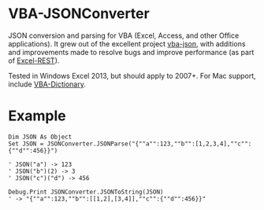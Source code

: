# VBA-JSONConverter

JSON conversion and parsing for VBA (Excel, Access, and other Office applications). It grew out of the excellent project [vba-json](https://code.google.com/p/vba-json/), with additions and improvements made to resolve bugs and improve performance (as part of [Excel-REST](https://github.com/timhall/Excel-REST)).

Tested in Windows Excel 2013, but should apply to 2007+. For Mac support, include [VBA-Dictionary](https://github.com/timhall/VBA-Dictionary).

# Example

```VB
Dim JSON As Object
Set JSON = JSONConverter.JSONParse("{""a"":123,""b"":[1,2,3,4],""c"":{""d"":456}}")

' JSON("a") -> 123
' JSON("b")(2) -> 3
' JSON("c")("d") -> 456

Debug.Print JSONConverter.JSONToString(JSON) 
' -> "{""a"":123,""b"":[[1,2],[3,4]],""c"":{""d"":456}}"
```
